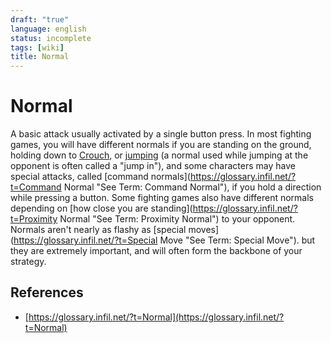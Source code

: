 ```yaml
---
draft: "true"
language: english
status: incomplete
tags: [wiki]
title: Normal
---
```


# Normal

A basic attack usually activated by a single button press. In most fighting games, you will have different normals if you are standing on the ground, holding down to [Crouch](crouch.md), or [jumping](jumping) (a normal used while jumping at the opponent is often called a "jump in"), and some characters may have special attacks, called [command normals](https://glossary.infil.net/?t=Command Normal "See Term: Command Normal"), if you hold a direction while pressing a button. Some fighting games also have different normals depending on [how close you are standing](https://glossary.infil.net/?t=Proximity Normal "See Term: Proximity Normal") to your opponent. Normals aren't nearly as flashy as [special moves](https://glossary.infil.net/?t=Special Move "See Term: Special Move"). but they are extremely important, and will often form the backbone of your strategy.

## References

- [https://glossary.infil.net/?t=Normal](https://glossary.infil.net/?t=Normal)
